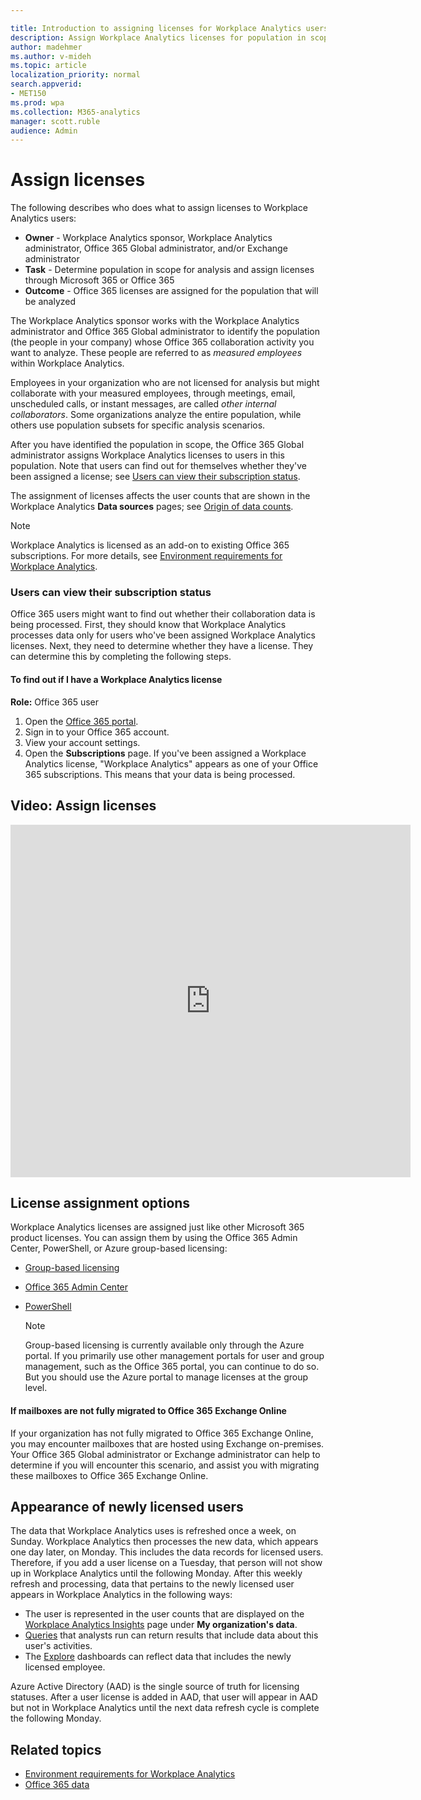 ```yaml
---

title: Introduction to assigning licenses for Workplace Analytics users
description: Assign Workplace Analytics licenses for population in scope for analysis
author: madehmer
ms.author: v-mideh
ms.topic: article
localization_priority: normal 
search.appverid:
- MET150
ms.prod: wpa
ms.collection: M365-analytics
manager: scott.ruble
audience: Admin
---
```


# Assign licenses

The following describes who does what to assign licenses to Workplace Analytics users:

* **Owner** - Workplace Analytics sponsor, Workplace Analytics administrator, Office 365 Global administrator, and/or Exchange administrator
* **Task** - Determine population in scope for analysis and assign licenses through Microsoft 365 or Office 365
* **Outcome** - Office 365 licenses are assigned for the population that will be analyzed

The Workplace Analytics sponsor works with the Workplace Analytics administrator and Office 365 Global administrator to identify the population (the people in your company) whose Office 365 collaboration activity you want to analyze. These people are referred to as _measured employees_ within Workplace Analytics.

Employees in your organization who are not licensed for analysis but might collaborate with your measured employees, through meetings, email, unscheduled calls, or instant messages, are called _other internal collaborators_. Some organizations analyze the entire population, while others use population subsets for specific analysis scenarios.

After you have identified the population in scope, the Office 365 Global administrator assigns Workplace Analytics licenses to users in this population. Note that users can find out for themselves whether they've been assigned a license; see [Users can view their subscription status](#users-can-view-their-subscription-status).

The assignment of licenses affects the user counts that are shown in the Workplace Analytics **Data sources** pages; see [Origin of data counts](../use/office-365-data.md#origin-of-data-counts). 

> [!Note]
> Workplace Analytics is licensed as an add-on to existing Office 365 subscriptions. For more details, see [Environment requirements for Workplace Analytics](environment-requirements.md).

### Users can view their subscription status

Office 365 users might want to find out whether their collaboration data is being processed. First, they should know that Workplace Analytics processes data only for users who've been assigned Workplace Analytics licenses. Next, they need to determine whether they have a license. They can determine this by completing the following steps.

#### To find out if I have a Workplace Analytics license

**Role:** Office 365 user 

1. Open the [Office 365 portal](https://portal.office.com).
2. Sign in to your Office 365 account.
3. View your account settings.
4. Open the **Subscriptions** page. If you've been assigned a Workplace Analytics license, "Workplace Analytics" appears as one of your Office 365 subscriptions. This means that your data is being processed.

## Video: Assign licenses

<!-- Intro text out for now:
Watch this video to learn how Workplace Analytics licenses work and how the Office 365 admin can assign Workplace Analytics licenses.
-->

<!-- old link, with thumbnail
[<img src="../Images/WpA/setup/Assign-licenses.png" alt="Assign licenses video">](https://aka.ms/AssignWpALicenses_Video)
-->

<iframe width="640" height="564" src="https://player.vimeo.com/video/282896938" frameborder="0" allowFullScreen mozallowfullscreen webkitAllowFullScreen></iframe>

## License assignment options

Workplace Analytics licenses are assigned just like other Microsoft 365 product licenses. You can assign them by using the Office 365 Admin Center, PowerShell, or Azure group-based licensing:

* [Group-based licensing](../Use/Group-Based-Licensing.md)
* [Office 365 Admin Center​](https://aka.ms/Instructions_AssignLicenseUsingO365AdminCenter)
* [PowerShell](../Use/Assigning-licenses-with-powershell.md)

   > [!Note]
   > Group-based licensing is currently available only through the Azure portal. If you primarily use other management portals for user and group management, such as the Office 365 portal, you can continue to do so. But you should use the Azure portal to manage licenses at the group level.

#### If mailboxes are not fully migrated to Office 365 Exchange Online

If your organization has not fully migrated to Office 365 Exchange Online, you may encounter mailboxes that are hosted using Exchange on-premises. Your Office 365 Global administrator or Exchange administrator can help to determine if you will encounter this scenario, and assist you with migrating these mailboxes to Office 365 Exchange Online.

## Appearance of newly licensed users 

The data that Workplace Analytics uses is refreshed once a week, on Sunday. Workplace Analytics then processes the new data, which appears one day later, on Monday. This includes the data records for licensed users. Therefore, if you add a user license on a Tuesday, that person will not show up in Workplace Analytics until the following Monday. After this weekly refresh and processing, data that pertains to the newly licensed user appears in Workplace Analytics in the following ways:

 * The user is represented in the user counts that are displayed on the [Workplace Analytics Insights](../use/home-page.md) page under **My organization's data**.
 * [Queries](../tutorials/query-basics.md) that analysts run can return results that include data about this user's activities. 
 * The [Explore](../use/explore-intro.md) dashboards can reflect data that includes the newly licensed employee. 

Azure Active Directory (AAD) is the single source of truth for licensing statuses. After a user license is added in AAD, that user will appear in AAD but not in Workplace Analytics until the next data refresh cycle is complete the following Monday. 

## Related topics

* [Environment requirements for Workplace Analytics](environment-requirements.md)
* [Office 365 data](../use/office-365-data.md)
